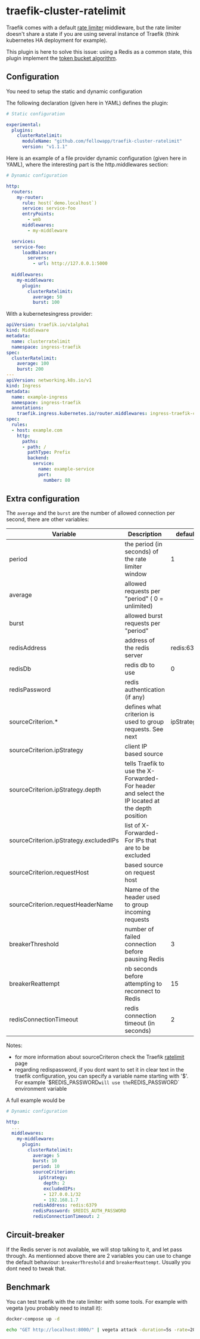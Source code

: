 # traefik-cluster-ratelimit

Traefik comes with a default [rate limiter](https://doc.traefik.io/traefik/middlewares/http/ratelimit/) middleware, but the rate limiter doesn't share a state if you are using several instance of Traefik (think kubernetes HA deployment for example).

This plugin is here to solve this issue: using a Redis as a common state, this plugin implement the [token bucket algorithm](https://en.wikipedia.org/wiki/Token_bucket).

## Configuration

You need to setup the static and dynamic configuration

The following declaration (given here in YAML) defines the plugin:

```yml
# Static configuration

experimental:
  plugins:
    clusterRatelimit:
      moduleName: "github.com/fellowapp/traefik-cluster-ratelimit"
      version: "v1.1.1"
```

Here is an example of a file provider dynamic configuration (given here in YAML), where the interesting part is the http.middlewares section:

```yml
# Dynamic configuration

http:
  routers:
    my-router:
      rule: host(`demo.localhost`)
      service: service-foo
      entryPoints:
        - web
      middlewares:
        - my-middleware

  services:
   service-foo:
      loadBalancer:
        servers:
          - url: http://127.0.0.1:5000
  
  middlewares:
    my-middleware:
      plugin:
        clusterRatelimit:
          average: 50
          burst: 100
```

With a kubernetesingress provider:

```yml
apiVersion: traefik.io/v1alpha1
kind: Middleware
metadata:
  name: clusterratelimit
  namespace: ingress-traefik
spec:
  clusterRatelimit:
    average: 100
    burst: 200
---
apiVersion: networking.k8s.io/v1
kind: Ingress
metadata:
  name: example-ingress
  namespace: ingress-traefik
  annotations:
    traefik.ingress.kubernetes.io/router.middlewares: ingress-traefik-clusterratelimit@kubernetescrd
spec:
  rules:
  - host: example.com
    http:
      paths:
      - path: /
        pathType: Prefix
        backend:
          service:
            name: example-service
            port:
              number: 80
```

## Extra configuration

The `average` and the `burst` are the number of allowed connection per second, there are other variables:

| Variable                    | Description                                        | default    |
|-----------------------------|----------------------------------------------------|------------|
| period                      | the period (in seconds) of the rate limiter window | 1          |
| average                     | allowed requests per "period" ( 0 = unlimited)     |            |
| burst                       | allowed burst requests per "period"                |            |
| redisAddress                | address of the redis server                        | redis:6379 |
| redisDb                     | redis db to use                                    | 0          |
| redisPassword               | redis authentication (if any)                      |            |
| sourceCriterion.*           | defines what criterion is used to group requests. See next | ipStrategy |
| sourceCriterion.ipStrategy  | client IP based source                             |            |
| sourceCriterion.ipStrategy.depth | tells Traefik to use the X-Forwarded-For header and select the IP located at the depth position |    |
| sourceCriterion.ipStrategy.excludedIPs | list of X-Forwarded-For IPs that are to be excluded | |
| sourceCriterion.requestHost | based source on request host                       |            |
| sourceCriterion.requestHeaderName | Name of the header used to group incoming requests|       |
| breakerThreshold            | number of failed connection before pausing Redis   | 3          |
| breakerReattempt            | nb seconds before attempting to reconnect to Redis | 15         |
| redisConnectionTimeout      | redis connection timeout (in seconds)              | 2          |

Notes:
- for more information about sourceCriteron check the Traefik [ratelimit](https://doc.traefik.io/traefik/middlewares/http/ratelimit/) page
- regarding redispassword, if you dont want to set it in clear text in the traefik configuration, you can specify a variable name starting with '$'. For example `$REDIS_PASSWORD` will use the `REDIS_PASSWORD` environment variable

A full example would be

```yml
# Dynamic configuration

http:
  ...
  middlewares:
    my-middleware:
      plugin:
        clusterRatelimit:
          average: 5
          burst: 10
          period: 10
          sourceCriterion:
            ipStrategy:
              depth: 2
              excludedIPs:
              - 127.0.0.1/32
              - 192.168.1.7          
          redisAddress: redis:6379
          redisPassword: $REDIS_AUTH_PASSWORD
          redisConnectionTimeout: 2
```

## Circuit-breaker

If the Redis server is not available, we will stop talking to it, and let pass through.
As mentionned above there are 2 variables you can use to change the default behaviour: `breakerThreshold` and `breakerReattempt`. Usually you dont need to tweak that.

## Benchmark

You can test traefik with the rate limiter with some tools. For example with vegeta (you probably need to install it):
```sh
docker-compose up -d

echo "GET http://localhost:8000/" | vegeta attack -duration=5s -rate=200 | tee results.bin | vegeta report
```
